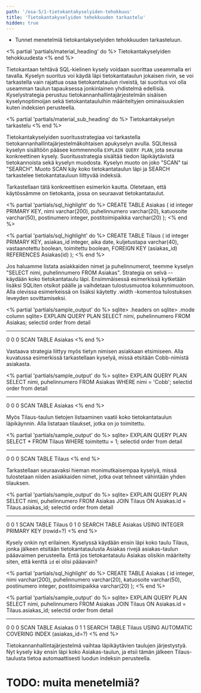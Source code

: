 ```yaml
---
path: '/osa-5/1-tietokantakyselyiden-tehokkuus'
title: 'Tietokantakyselyiden tehokkuuden tarkastelu'
hidden: true
---
```



<text-box variant='learningObjectives' name='Oppimistavoitteet'>

- Tunnet menetelmiä tietokantakyselyiden tehokkuuden tarkasteluun.

</text-box>


<% partial 'partials/material_heading' do %>
  Tietokantakyselyiden tehokkuudesta
<% end %>

<p>
  Tietokantaan tehtävä SQL-kielinen kysely voidaan suorittaa useammalla eri tavalla. Kyselyn suoritus voi käydä läpi tietokantataulun jokaisen rivin, se voi tarkastella vain rajattua osaa tietokantataulun riveistä, tai suoritus voi olla useamman taulun tapauksessa jonkinlainen yhdistelmä edellisiä. Kyselystrategia perustuu tietokannanhallintajärjestelmän sisäisen kyselynoptimoijan sekä tietokantatauluihin määriteltyjen ominaisuuksien kuten indeksien perusteella.
</p>


<% partial 'partials/material_sub_heading' do %>
  Tietokantakyselyn tarkastelu
<% end %>

<p>
  Tietokantakyselyiden suoritusstrategiaa voi tarkastella tietokannanhallintajärjestelmäkohtaisen apukyselyn avulla. SQLitessä kyselyn sisältöön pääsee kommennolla <code>EXPLAIN QUERY PLAN</code>, jota seuraa konkreettinen kysely. Suoritusstrategia sisältää tiedon läpikäytävistä tietokannoista sekä kyselyn muodosta. Kyselyn muoto on joko "SCAN" tai "SEARCH". Muoto SCAN käy koko tietokantataulun läpi ja SEARCH tarkastelee tietokantatauluun liittyvää indeksiä.
</p>

<p>
  Tarkastellaan tätä konkreettisen esimerkin kautta. Oletetaan, että käytössämme on tietokanta, jossa on seuraavat tietokantataulut.
</p>

<% partial 'partials/sql_highlight' do %>
  CREATE TABLE Asiakas (
      id integer PRIMARY KEY,
      nimi varchar(200),
      puhelinnumero varchar(20),
      katuosoite varchar(50),
      postinumero integer,
      postitoimipaikka varchar(20)
  );
<% end %>

<% partial 'partials/sql_highlight' do %>
  CREATE TABLE Tilaus (
      id integer PRIMARY KEY,
      asiakas_id integer,
      aika date,
      kuljetustapa varchar(40),
      vastaanotettu boolean,
      toimitettu boolean,
      FOREIGN KEY (asiakas_id) REFERENCES Asiakas(id)
  );
<% end %>

<p>
  Jos haluamme listata asiakkaiden nimet ja puhelinnumerot, teemme kyselyn "SELECT nimi, puhelinnumero FROM Asiakas". Strategia on selvä -- käydään koko tietokantataulu läpi. Ensimmäisessä esimerkissä kytketään lisäksi SQLiten otsikot päälle ja vaihdetaan tulostusmuotoa kolumnimuotoon. Alla olevissa esimerkeissä on lisäksi käytetty .width -komentoa tulostuksen leveyden sovittamiseksi.
</p>

<% partial 'partials/sample_output' do %>
sqlite> .headers on
sqlite> .mode column
sqlite> EXPLAIN QUERY PLAN SELECT nimi, puhelinnumero FROM Asiakas;
selectid order from detail
-------- ----- ---- ------------------
0        0     0    SCAN TABLE Asiakas
<% end %>


<p>
  Vastaava strategia liittyy myös tietyn nimisen asiakkaan etsimiseen. Alla kuvatussa esimerkissä tarkastellaan kyselyä, missä etsitään Cobb-nimistä asiakasta.
</p>

<% partial 'partials/sample_output' do %>
  sqlite> EXPLAIN QUERY PLAN SELECT nimi, puhelinnumero
              FROM Asiakas WHERE nimi = 'Cobb';
  selectid order from  detail
  -------- ----- ----  ------------------
  0        0     0     SCAN TABLE Asiakas
<% end %>

<p>
  Myös Tilaus-taulun tietojen listaaminen vaatii koko tietokantataulun läpikäynnin. Alla listataan tilaukset, jotka on jo toimitettu.
</p>


<% partial 'partials/sample_output' do %>
  sqlite> EXPLAIN QUERY PLAN SELECT * FROM Tilaus
              WHERE toimitettu = 1;
  selectid order from detail
  -------- ----- ---- -----------------
  0        0     0    SCAN TABLE Tilaus
<% end %>

<p>
  Tarkastellaan seuraavaksi hieman monimutkaisempaa kyselyä, missä tulostetaan niiden asiakkaiden nimet, jotka ovat tehneet vähintään yhden tilauksen.
</p>


<% partial 'partials/sample_output' do %>
sqlite> EXPLAIN QUERY PLAN SELECT nimi, puhelinnumero
            FROM Asiakas JOIN Tilaus
                ON Asiakas.id = Tilaus.asiakas_id;
selectid order from detail
-------- ----- ---- --------------------------------------------------------
0        0     1    SCAN TABLE Tilaus
0        1     0    SEARCH TABLE Asiakas USING INTEGER PRIMARY KEY (rowid=?)
<% end %>

<p>
  Kysely onkin nyt erilainen. Kyselyssä käydään ensin läpi koko taulu Tilaus, jonka jälkeen etsitään tietokantataulusta Asiakas rivejä asiakas-taulun pääavaimen perusteella. Entä jos tietokantataulu Asiakas olisikin määritelty siten, että kenttä <code>id</code> ei olisi pääavain?
</p>

<% partial 'partials/sql_highlight' do %>
  CREATE TABLE Asiakas (
      id integer,
      nimi varchar(200),
      puhelinnumero varchar(20),
      katuosoite varchar(50),
      postinumero integer,
      postitoimipaikka varchar(20)
  );
<% end %>

<% partial 'partials/sample_output' do %>
sqlite> EXPLAIN QUERY PLAN SELECT nimi, puhelinnumero
            FROM Asiakas JOIN Tilaus
                ON Asiakas.id = Tilaus.asiakas_id;
selectid order from detail
-------- ----- ---- -----------------------------------------------------------------
0        0     0    SCAN TABLE Asiakas
0        1     1    SEARCH TABLE Tilaus USING AUTOMATIC COVERING INDEX (asiakas_id=?)
<% end %>

<p>
  Tietokannanhallintajärjestelmä vaihtaa läpikäytävien taulujen järjestystyä. Nyt kysely käy ensin läpi koko Asiakas-taulun, ja etsii tämän jälkeen Tilaus-taulusta tietoa automaattisesti luodun indeksin perusteella.
</p>


# TODO: muita menetelmiä?
